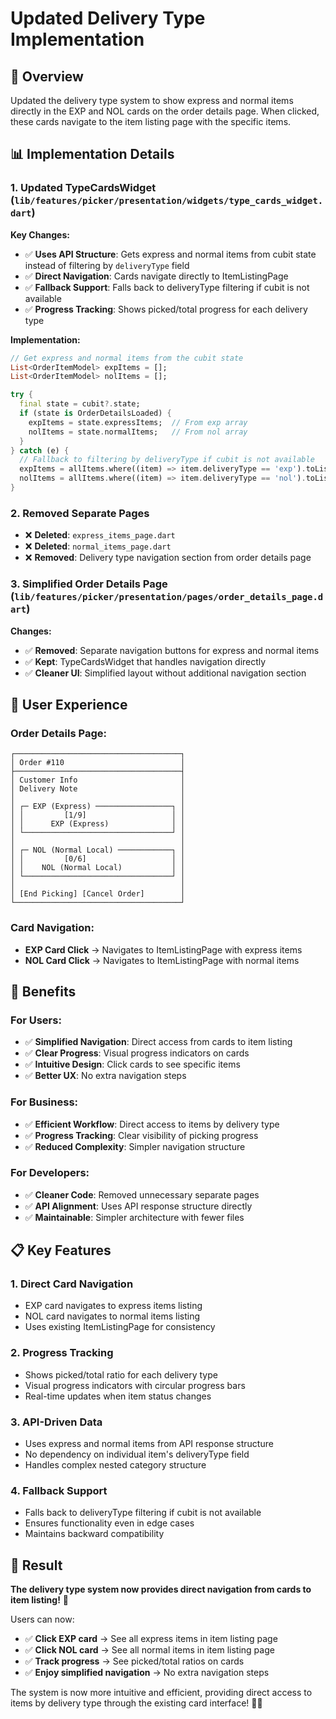 # Updated Delivery Type Implementation

## 🎯 Overview

Updated the delivery type system to show express and normal items directly in the EXP and NOL cards on the order details page. When clicked, these cards navigate to the item listing page with the specific items.

## 📊 Implementation Details

### **1. Updated TypeCardsWidget** (`lib/features/picker/presentation/widgets/type_cards_widget.dart`)

**Key Changes:**
- ✅ **Uses API Structure**: Gets express and normal items from cubit state instead of filtering by `deliveryType` field
- ✅ **Direct Navigation**: Cards navigate directly to ItemListingPage
- ✅ **Fallback Support**: Falls back to deliveryType filtering if cubit is not available
- ✅ **Progress Tracking**: Shows picked/total progress for each delivery type

**Implementation:**
```dart
// Get express and normal items from the cubit state
List<OrderItemModel> expItems = [];
List<OrderItemModel> nolItems = [];

try {
  final state = cubit?.state;
  if (state is OrderDetailsLoaded) {
    expItems = state.expressItems;  // From exp array
    nolItems = state.normalItems;   // From nol array
  }
} catch (e) {
  // Fallback to filtering by deliveryType if cubit is not available
  expItems = allItems.where((item) => item.deliveryType == 'exp').toList();
  nolItems = allItems.where((item) => item.deliveryType == 'nol').toList();
}
```

### **2. Removed Separate Pages**
- ❌ **Deleted**: `express_items_page.dart`
- ❌ **Deleted**: `normal_items_page.dart`
- ❌ **Removed**: Delivery type navigation section from order details page

### **3. Simplified Order Details Page** (`lib/features/picker/presentation/pages/order_details_page.dart`)

**Changes:**
- ✅ **Removed**: Separate navigation buttons for express and normal items
- ✅ **Kept**: TypeCardsWidget that handles navigation directly
- ✅ **Cleaner UI**: Simplified layout without additional navigation section

## 🎨 User Experience

### **Order Details Page:**
```
┌─────────────────────────────────────┐
│ Order #110                          │
├─────────────────────────────────────┤
│ Customer Info                       │
│ Delivery Note                       │
│                                     │
│ ┌─ EXP (Express) ─────────────────┐ │
│ │         [1/9]                   │ │
│ │      EXP (Express)              │ │
│ └─────────────────────────────────┘ │
│                                     │
│ ┌─ NOL (Normal Local) ────────────┐ │
│ │         [0/6]                   │ │
│ │    NOL (Normal Local)           │ │
│ └─────────────────────────────────┘ │
│                                     │
│ [End Picking] [Cancel Order]        │
└─────────────────────────────────────┘
```

### **Card Navigation:**
- **EXP Card Click** → Navigates to ItemListingPage with express items
- **NOL Card Click** → Navigates to ItemListingPage with normal items

## 🚀 Benefits

### **For Users:**
- ✅ **Simplified Navigation**: Direct access from cards to item listing
- ✅ **Clear Progress**: Visual progress indicators on cards
- ✅ **Intuitive Design**: Click cards to see specific items
- ✅ **Better UX**: No extra navigation steps

### **For Business:**
- ✅ **Efficient Workflow**: Direct access to items by delivery type
- ✅ **Progress Tracking**: Clear visibility of picking progress
- ✅ **Reduced Complexity**: Simpler navigation structure

### **For Developers:**
- ✅ **Cleaner Code**: Removed unnecessary separate pages
- ✅ **API Alignment**: Uses API response structure directly
- ✅ **Maintainable**: Simpler architecture with fewer files

## 📋 Key Features

### **1. Direct Card Navigation**
- EXP card navigates to express items listing
- NOL card navigates to normal items listing
- Uses existing ItemListingPage for consistency

### **2. Progress Tracking**
- Shows picked/total ratio for each delivery type
- Visual progress indicators with circular progress bars
- Real-time updates when item status changes

### **3. API-Driven Data**
- Uses express and normal items from API response structure
- No dependency on individual item's deliveryType field
- Handles complex nested category structure

### **4. Fallback Support**
- Falls back to deliveryType filtering if cubit is not available
- Ensures functionality even in edge cases
- Maintains backward compatibility

## 🎯 Result

**The delivery type system now provides direct navigation from cards to item listing!** 🚀

Users can now:
- ✅ **Click EXP card** → See all express items in item listing page
- ✅ **Click NOL card** → See all normal items in item listing page
- ✅ **Track progress** → See picked/total ratios on cards
- ✅ **Enjoy simplified navigation** → No extra navigation steps

The system is now more intuitive and efficient, providing direct access to items by delivery type through the existing card interface! 📱✨ 